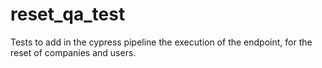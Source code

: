 # reset_qa_test
Tests to add in the cypress pipeline the execution of the endpoint, for the reset of companies and users.
